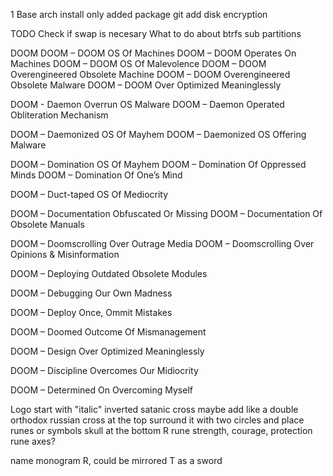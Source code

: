 1 Base arch install
only added package git
add disk encryption

TODO
Check if swap is necesary 
What to do about btrfs sub partitions


DOOM
DOOM – DOOM OS Of Machines
DOOM – DOOM Operates On Machines
DOOM – DOOM OS Of Malevolence
DOOM – DOOM Overengineered Obsolete Machine
DOOM – DOOM Overengineered Obsolete Malware
DOOM – DOOM Over Optimized Meaninglessly

DOOM - Daemon Overrun OS Malware
DOOM – Daemon Operated Obliteration Mechanism

DOOM – Daemonized OS Of Mayhem
DOOM – Daemonized OS Offering Malware

DOOM – Domination OS Of Mayhem
DOOM – Domination Of Oppressed Minds
DOOM – Domination Of One’s Mind

DOOM – Duct-taped OS Of Mediocrity

DOOM – Documentation Obfuscated Or Missing
DOOM – Documentation Of Obsolete Manuals

DOOM – Doomscrolling Over Outrage Media
DOOM – Doomscrolling Over Opinions & Misinformation

DOOM – Deploying Outdated Obsolete Modules

DOOM – Debugging Our Own Madness

DOOM – Deploy Once, Ommit Mistakes

DOOM – Doomed Outcome Of Mismanagement

DOOM – Design Over Optimized Meaninglessly

DOOM – Discipline Overcomes Our Midiocrity

DOOM – Determined On Overcoming Myself

Logo
start with "italic" inverted satanic cross
maybe add like a double orthodox russian cross at the top 
surround it with two circles and place runes or symbols
skull at the bottom
R rune
strength, courage, protection rune
axes?

name monogram
R, could be mirrored
T as a sword
    
